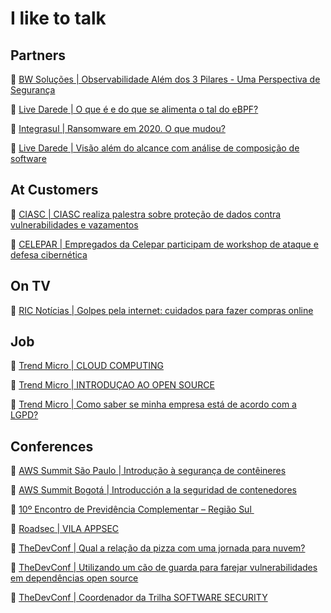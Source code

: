 # I like to talk

## Partners

💬 [BW Soluções | Observabilidade Além dos 3 Pilares - Uma Perspectiva de Segurança](https://www.youtube.com/watch?v=jEQ-16Nhk60)

💬 [Live Darede | O que é e do que se alimenta o tal do eBPF?](https://youtu.be/YGXUJEHNud4)

💬 [Integrasul | Ransomware em 2020. O que mudou?](https://www.youtube.com/watch?v=ArBaQDmtMcM)

💬 [Live Darede | Visão além do alcance com análise de composição de software](https://youtu.be/pt-vdRaRPx4)

## At Customers

💬 [CIASC | CIASC realiza palestra sobre proteção de dados contra vulnerabilidades e vazamentos](https://www.ciasc.sc.gov.br/noticias/ciasc-realiza-palestra-sobre-protecao-de-dados-contra-vulnerabilidades-e-vazamentos/) 

💬 [CELEPAR | Empregados da Celepar participam de workshop de ataque e defesa cibernética](https://www.celepar.pr.gov.br/Noticia/Empregados-da-Celepar-participam-de-workshop-de-ataque-e-defesa-cibernetica)

## On TV 

💬 [RIC Notícias | Golpes pela internet: cuidados para fazer compras online](https://www.youtube.com/watch?v=AECtCLAsIuE&ab_channel=Paran%C3%A1noAr) 


## Job
💬 [Trend Micro | CLOUD COMPUTING](https://youtu.be/d2WpsDNKvjc)

💬 [Trend Micro | INTRODUÇAO AO OPEN SOURCE](https://youtu.be/d2WpsDNKvjc)

💬 [Trend Micro | Como saber se minha empresa está de acordo com a LGPD?](https://youtu.be/5YCEIVb-cF4)

## Conferences

💬 [AWS Summit São Paulo | Introdução à segurança de contêineres](https://aws.amazon.com/pt/events/summits/sao-paulo/agenda/?amer-summit-cards.sort-by=item.additionalFields.startDate&amer-summit-cards.sort-order=asc&awsf.amer-summit-session=*all&awsf.amer-summit-level=*all&awsf.amer-summit-areaofinterest=*all&awsf.amer-summit-industry=*all&awsf.amer-summit-roles=*all&awsf.amer-summit-topic=*all&amer-summit-cards.q=security&amer-summit-cards.q_operator=AND&awsm.page-amer-summit-cards=2)

💬 [AWS Summit Bogotá | Introducción a la seguridad de contenedores](https://aws.amazon.com/es/events/summits/bogota/agenda/?amer-summit-cards.sort-by=item.additionalFields.startDate&amer-summit-cards.sort-order=asc&awsf.amer-summit-session=*all&awsf.amer-summit-level=*all&awsf.amer-summit-areaofinterest=*all&awsf.amer-summit-industry=*all&awsf.amer-summit-roles=*all&awsf.amer-summit-topic=*all&amer-summit-cards.q=security&amer-summit-cards.q_operator=AND&awsm.page-amer-summit-cards=2)

💬 [10º Encontro de Previdência Complementar – Região Sul ](https://www.editoraroncarati.com.br/v2/Artigos-e-Noticias/Artigos-e-Noticias/LGPD-e-inovacao-tecnologica-concentram-atencoes-do-Encontro-da-Regiao-Sul.html)

💬 [Roadsec | VILA APPSEC](https://www.roadsec.com.br/rs23-vilas-de-conteudo)

💬 [TheDevConf | Qual a relação da pizza com uma jornada para nuvem?](https://thedevconf.com/tdc/2021/connections/trilha-cloud;jsessionid=9545107DD7E39FFB812953B7397E9043)

💬 [TheDevConf | Utilizando um cão de guarda para farejar vulnerabilidades em dependências open source](https://thedevconf.com/tdc/2021/transformation/trilha-software-security;jsessionid=9545107DD7E39FFB812953B7397E9043)

💬 [TheDevConf | Coordenador da Trilha SOFTWARE SECURITY](https://thedevconf.com/tdc/2022/connections/trilha-software-security;jsessionid=9545107DD7E39FFB812953B7397E9043)
